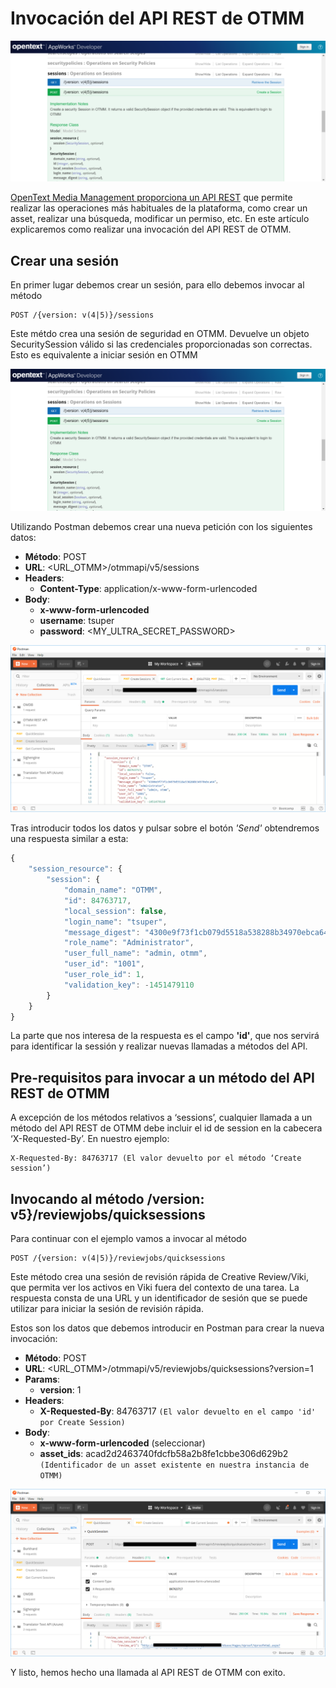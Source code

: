 # Invocación del API REST de OTMM

![Invocación del API REST de OTMM](/images/OTMM-REST_API-create-session-documentation-570x255.png "Invocación del API REST de OTMM")

[OpenText Media Management proporciona un API REST](https://developer.opentext.com/webaccess/#url=%2Fawd%2Fresources%2Fapis%2Fmedia-manager-v5&tab=501)  que permite realizar las operaciones más habituales de la plataforma, como crear un asset, realizar una búsqueda, modificar un permiso, etc. En este artículo explicaremos como realizar una invocación del API REST de OTMM.

## Crear una sesión
En primer lugar debemos crear un sesión, para ello debemos invocar al método

```
POST /{version: v(4|5)}/sessions
```

Este métdo crea una sesión de seguridad en OTMM. Devuelve un objeto SecuritySession válido si las credenciales proporcionadas son correctas. Esto es equivalente a iniciar sesión en OTMM

![OTMM REST API createsession documentation](/images/OTMM-REST_API-create-session-documentation.png "OTMM REST API createsession documentation")

Utilizando Postman debemos crear una nueva petición con los siguientes datos:

   - **Método**: POST
   - **URL**: <URL_OTMM>/otmmapi/v5/sessions
   - **Headers**:
      - **Content-Type**: application/x-www-form-urlencoded
   - **Body**:
      - **x-www-form-urlencoded**
      - **username**: tsuper
      - **password**: <MY_ULTRA_SECRET_PASSWORD>

![OTMM REST API createsession](/images/OTMM-REST_API-create-session.png "OTMM REST API createsession")

Tras introducir todos los datos y pulsar sobre el botón *'Send'* obtendremos una respuesta similar a esta:

```JavaScript
{
    "session_resource": {
        "session": {
            "domain_name": "OTMM",
            "id": 84763717,
            "local_session": false,
            "login_name": "tsuper",
            "message_digest": "4300e9f73f1cb079d5518a538288b34970ebca64",
            "role_name": "Administrator",
            "user_full_name": "admin, otmm",
            "user_id": "1001",
            "user_role_id": 1,
            "validation_key": -1451479110
        }
    }
}
```

La parte que nos interesa de la respuesta es el campo **'id'**, que nos servirá para identificar la sessión y realizar nuevas llamadas a métodos del API.

## Pre-requisitos para invocar a un método del API REST de OTMM
A excepción de los métodos  relativos a ‘sessions’, cualquier llamada a un método del API REST de OTMM debe incluir el id de session en la cabecera ‘X-Requested-By’. En nuestro ejemplo:

```
X-Requested-By: 84763717 (El valor devuelto por el método ‘Create session’)
```

## Invocando al método /version: v5}/reviewjobs/quicksessions

Para continuar con el ejemplo vamos a invocar al método

```
POST /{version: v(4|5)}/reviewjobs/quicksessions
```

Este método crea una sesión de revisión rápida de Creative Review/Viki, que permita ver los activos en Viki fuera del contexto de una tarea. La respuesta consta de una URL y un identificador de sesión que se puede utilizar para iniciar la sesión de revisión rápida.

Estos son los datos que debemos introducir en Postman para crear la nueva invocación:

   - **Método**: POST
   - **URL**: <URL_OTMM>/otmmapi/v5/reviewjobs/quicksessions?version=1
   - **Params**:
      - **version**: 1
   - **Headers**:
      - **X-Requested-By**: 84763717 `(El valor devuelto en el campo 'id' por Create Session)`
   - **Body**:
      - **x-www-form-urlencoded** (seleccionar)
      - **asset_ids**: acad2d2463740fdcfb58a2b8fe1cbbe306d629b2 `(Identificador de un asset existente en nuestra instancia de OTMM)`

![OTMM REST API reviewjobs quicksession](/images/OTMM-REST_API-reviewjobs-quicksession.png "OTMM REST API reviewjobs quicksession")


Y listo, hemos hecho una llamada al API REST de OTMM con exito.

 
